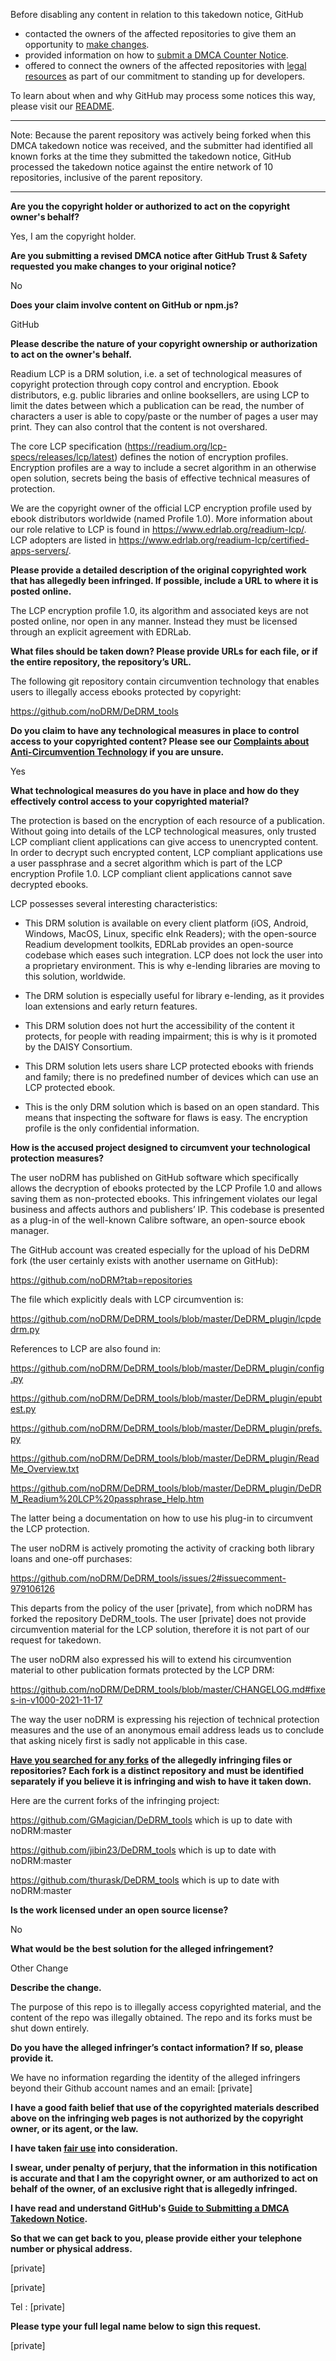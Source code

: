 Before disabling any content in relation to this takedown notice, GitHub
- contacted the owners of the affected repositories to give them an opportunity to [make changes](https://docs.github.com/en/github/site-policy/dmca-takedown-policy#a-how-does-this-actually-work).
- provided information on how to [submit a DMCA Counter Notice](https://docs.github.com/en/articles/guide-to-submitting-a-dmca-counter-notice).
- offered to connect the owners of the affected repositories with [legal resources](https://github.blog/2020-11-16-standing-up-for-developers-youtube-dl-is-back/#developer-defense-fund) as part of our commitment to standing up for developers.

To learn about when and why GitHub may process some notices this way, please visit our [README](https://github.com/github/dmca/blob/master/README.md#anatomy-of-a-takedown-notice).

---

Note: Because the parent repository was actively being forked when this DMCA takedown notice was received, and the submitter had identified all known forks at the time they submitted the takedown notice, GitHub processed the takedown notice against the entire network of 10 repositories, inclusive of the parent repository.

---

**Are you the copyright holder or authorized to act on the copyright owner's behalf?**

Yes, I am the copyright holder.

**Are you submitting a revised DMCA notice after GitHub Trust & Safety requested you make changes to your original notice?**

No

**Does your claim involve content on GitHub or npm.js?**

GitHub

**Please describe the nature of your copyright ownership or authorization to act on the owner's behalf.**

Readium LCP is a DRM solution, i.e. a set of technological measures of copyright protection through copy control and encryption. Ebook distributors, e.g. public libraries and online booksellers, are using LCP to limit the dates between which a publication can be read, the number of characters a user is able to copy/paste or the number of pages a user may print. They can also control that the content is not overshared.

The core LCP specification (https://readium.org/lcp-specs/releases/lcp/latest) defines the notion of encryption profiles. Encryption profiles are a way to include a secret algorithm in an otherwise open solution, secrets being the basis of effective technical measures of protection.

We are the copyright owner of the official LCP encryption profile used by ebook distributors worldwide (named Profile 1.0). More information about our role relative to LCP is found in https://www.edrlab.org/readium-lcp/. LCP adopters are listed in https://www.edrlab.org/readium-lcp/certified-apps-servers/.

**Please provide a detailed description of the original copyrighted work that has allegedly been infringed. If possible, include a URL to where it is posted online.**

The LCP encryption profile 1.0, its algorithm and associated keys are not posted online, nor open in any manner. Instead they must be licensed through an explicit agreement with EDRLab.

**What files should be taken down? Please provide URLs for each file, or if the entire repository, the repository’s URL.**

The following git repository contain circumvention technology that enables users to illegally access ebooks protected by copyright:

https://github.com/noDRM/DeDRM_tools

**Do you claim to have any technological measures in place to control access to your copyrighted content? Please see our <a href="https://docs.github.com/articles/guide-to-submitting-a-dmca-takedown-notice#complaints-about-anti-circumvention-technology">Complaints about Anti-Circumvention Technology</a> if you are unsure.**

Yes

**What technological measures do you have in place and how do they effectively control access to your copyrighted material?**

The protection is based on the encryption of each resource of a publication. Without going into details of the LCP technological measures, only trusted LCP compliant client applications can give access to unencrypted content. In order to decrypt such encrypted content, LCP compliant applications use a user passphrase and a secret algorithm which is part of the LCP encryption Profile 1.0. LCP compliant client applications cannot save decrypted ebooks.

LCP possesses several interesting characteristics:

- This DRM solution is available on every client platform (iOS, Android, Windows, MacOS, Linux, specific eInk Readers); with the open-source Readium development toolkits, EDRLab provides an open-source codebase which eases such integration. LCP does not lock the user into a proprietary environment. This is why e-lending libraries are moving to this solution, worldwide.

- The DRM solution is especially useful for library e-lending, as it provides loan extensions and early return features.

- This DRM solution does not hurt the accessibility of the content it protects, for people with reading impairment; this is why is it promoted by the DAISY Consortium.

- This DRM solution lets users share LCP protected ebooks with friends and family; there is no predefined number of devices which can use an LCP protected ebook.

- This is the only DRM solution which is based on an open standard. This means that inspecting the software for flaws is easy. The encryption profile is the only confidential information.

**How is the accused project designed to circumvent your technological protection measures?**

The user noDRM has published on GitHub software which specifically allows the decryption of ebooks protected by the LCP Profile 1.0 and allows saving them as non-protected ebooks. This infringement violates our legal business and affects authors and publishers’ IP. This codebase is presented as a plug-in of the well-known Calibre software, an open-source ebook manager.

The GitHub account was created especially for the upload of his DeDRM fork (the user certainly exists with another username on GitHub):

https://github.com/noDRM?tab=repositories

The file which explicitly deals with LCP circumvention is:

https://github.com/noDRM/DeDRM_tools/blob/master/DeDRM_plugin/lcpdedrm.py

References to LCP are also found in:

https://github.com/noDRM/DeDRM_tools/blob/master/DeDRM_plugin/config.py

https://github.com/noDRM/DeDRM_tools/blob/master/DeDRM_plugin/epubtest.py

https://github.com/noDRM/DeDRM_tools/blob/master/DeDRM_plugin/prefs.py

https://github.com/noDRM/DeDRM_tools/blob/master/DeDRM_plugin/ReadMe_Overview.txt

https://github.com/noDRM/DeDRM_tools/blob/master/DeDRM_plugin/DeDRM_Readium%20LCP%20passphrase_Help.htm

The latter being a documentation on how to use his plug-in to circumvent the LCP protection.

The user noDRM is actively promoting the activity of cracking both library loans and one-off purchases:

https://github.com/noDRM/DeDRM_tools/issues/2#issuecomment-979106126

This departs from the policy of the user [private], from which noDRM has forked the repository DeDRM_tools. The user [private] does not provide circumvention material for the LCP solution, therefore it is not part of our request for takedown.

The user noDRM also expressed his will to extend his circumvention material to other publication formats protected by the LCP DRM:

https://github.com/noDRM/DeDRM_tools/blob/master/CHANGELOG.md#fixes-in-v1000-2021-11-17

The way the user noDRM is expressing his rejection of technical protection measures and the use of an anonymous email address leads us to conclude that asking nicely first is sadly not applicable in this case.

**<a href="https://docs.github.com/articles/dmca-takedown-policy#b-what-about-forks-or-whats-a-fork">Have you searched for any forks</a> of the allegedly infringing files or repositories? Each fork is a distinct repository and must be identified separately if you believe it is infringing and wish to have it taken down.**

Here are the current forks of the infringing project:

https://github.com/GMagician/DeDRM_tools which is up to date with noDRM:master

https://github.com/jibin23/DeDRM_tools which is up to date with noDRM:master

https://github.com/thurask/DeDRM_tools which is up to date with noDRM:master

**Is the work licensed under an open source license?**

No

**What would be the best solution for the alleged infringement?**

Other Change

**Describe the change.**

The purpose of this repo is to illegally access copyrighted material, and the content of the repo was illegally obtained. The repo and its forks must be shut down entirely.

**Do you have the alleged infringer’s contact information? If so, please provide it.**

We have no information regarding the identity of the alleged infringers beyond their Github account names and an email: [private]

**I have a good faith belief that use of the copyrighted materials described above on the infringing web pages is not authorized by the copyright owner, or its agent, or the law.**

**I have taken <a href="https://www.lumendatabase.org/topics/22">fair use</a> into consideration.**

**I swear, under penalty of perjury, that the information in this notification is accurate and that I am the copyright owner, or am authorized to act on behalf of the owner, of an exclusive right that is allegedly infringed.**

**I have read and understand GitHub's <a href="https://docs.github.com/articles/guide-to-submitting-a-dmca-takedown-notice/">Guide to Submitting a DMCA Takedown Notice</a>.**

**So that we can get back to you, please provide either your telephone number or physical address.**

[private]

[private]

Tel : [private]

**Please type your full legal name below to sign this request.**

[private]
